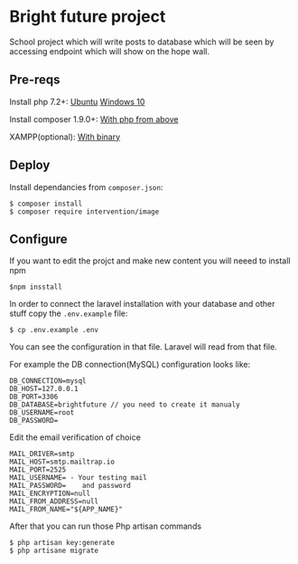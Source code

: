 # Bright future project

School project which will write posts to database which will be seen by accessing endpoint which will show on the hope wall.

## Pre-reqs

Install php 7.2+: [Ubuntu](https://www.vultr.com/docs/configure-php-7-2-on-ubuntu-18-04) [Windows 10](https://www.dorusomcutean.com/how-to-install-php-7-2-on-windows/)

Install composer 1.9.0+: [With php from above](https://getcomposer.org/download/)

XAMPP(optional): [With binary](https://www.apachefriends.org/download.html)

## Deploy

Install dependancies from `composer.json`: 
```
$ composer install
$ composer require intervention/image
```

## Configure

If you want to edit the projct and make new content you will neeed to install npm
```
$npm insstall
```

In order to connect the laravel installation with your database and other stuff copy the `.env.example` file:
```
$ cp .env.example .env
```

You can see the configuration in that file. Laravel will read from that file.

For example the DB connection(MySQL) configuration looks like:
```
DB_CONNECTION=mysql
DB_HOST=127.0.0.1
DB_PORT=3306
DB_DATABASE=brightfuture // you need to create it manualy 
DB_USERNAME=root
DB_PASSWORD=
```

Edit the email verification of choice 
```
MAIL_DRIVER=smtp
MAIL_HOST=smtp.mailtrap.io
MAIL_PORT=2525
MAIL_USERNAME= - Your testing mail
MAIL_PASSWORD=    and password 
MAIL_ENCRYPTION=null
MAIL_FROM_ADDRESS=null 
MAIL_FROM_NAME="${APP_NAME}"
```

After that you can run those Php artisan commands
```
$ php artisan key:generate
$ php artisane migrate
```